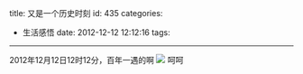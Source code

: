 title: 又是一个历史时刻
id: 435
categories:
  - 生活感悟
date: 2012-12-12 12:12:16
tags:
---

<time>2012年12月12日12时12分</time>，百年一遇的啊
![][image-1]
呵呵

[image-1]:	http://ilidong.com/wp-content/uploads/2012/12/201212121.jpg